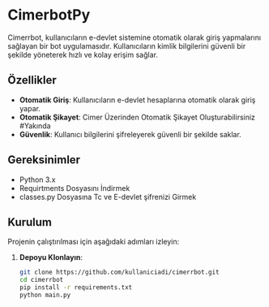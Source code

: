 # CimerbotPy

Cimerrbot, kullanıcıların e-devlet sistemine otomatik olarak giriş yapmalarını sağlayan bir bot uygulamasıdır. Kullanıcıların kimlik bilgilerini güvenli bir şekilde yöneterek hızlı ve kolay erişim sağlar.

## Özellikler

- **Otomatik Giriş**: Kullanıcıların e-devlet hesaplarına otomatik olarak giriş yapar.
- **Otomatik Şikayet**: Cimer Üzerinden Otomatik Şikayet Oluşturabilirsiniz #Yakında
- **Güvenlik**: Kullanıcı bilgilerini şifreleyerek güvenli bir şekilde saklar.

## Gereksinimler

- Python 3.x
- Requirtments Dosyasını İndirmek
- classes.py Dosyasına Tc ve E-devlet şifrenizi Girmek

## Kurulum

Projenin çalıştırılması için aşağıdaki adımları izleyin:

1. **Depoyu Klonlayın**:
   ```bash
   git clone https://github.com/kullaniciadi/cimerrbot.git
   cd cimerrbot
   pip install -r requirements.txt
   python main.py
